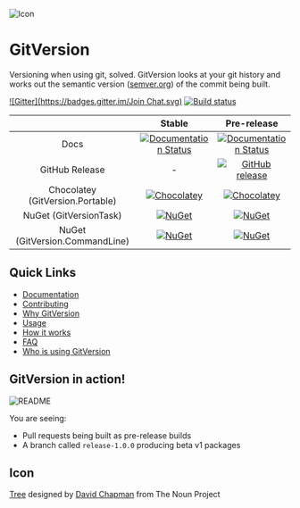 ![Icon](https://raw.github.com/GitTools/GitVersion/master/docs/img/package_icon.png)
# GitVersion
Versioning when using git, solved. GitVersion looks at your git history and works out the semantic version ([semver.org](http://semver.org)) of the commit being built.

[![Gitter](https://badges.gitter.im/Join Chat.svg)](https://gitter.im/GitTools/GitVersion?utm_source=badge&utm_medium=badge&utm_campaign=pr-badge&utm_content=badge)
[![Build status](https://ci.appveyor.com/api/projects/status/sxje0wht0cscmn7w/branch/master?svg=true)](https://ci.appveyor.com/project/GitTools/gitversion/branch/master)

||Stable|Pre-release|
|:--:|:--:|:--:|
|Docs|[![Documentation Status](https://readthedocs.org/projects/gitversion/badge/?version=stable)](http://gitversion.readthedocs.org/en/stable/)|[![Documentation Status](https://readthedocs.org/projects/gitversion/badge/?version=latest)](http://gitversion.readthedocs.org/en/latest/)|
|GitHub Release|-|[![GitHub release](https://img.shields.io/github/release/gittools/gitversion.svg)](https://github.com/GitTools/GitVersion/releases/latest)|
|Chocolatey (GitVersion.Portable)|[![Chocolatey](https://img.shields.io/chocolatey/v/gitversion.portable.svg)](https://chocolatey.org/packages/GitVersion.Portable)|[![Chocolatey](https://img.shields.io/chocolatey/vpre/gitversion.portable.svg)](https://chocolatey.org/packages/GitVersion.Portable)|
|NuGet (GitVersionTask)|[![NuGet](https://img.shields.io/nuget/v/GitVersionTask.svg)](https://www.nuget.org/packages/GitVersionTask)|[![NuGet](https://img.shields.io/nuget/vpre/GitVersionTask.svg)](https://www.nuget.org/packages/GitVersionTask)|
|NuGet (GitVersion.CommandLine)|[![NuGet](https://img.shields.io/nuget/v/GitVersion.CommandLine.svg)](https://www.nuget.org/packages/GitVersion.CommandLine)|[![NuGet](https://img.shields.io/nuget/vpre/GitVersion.CommandLine.svg)](https://www.nuget.org/packages/GitVersion.CommandLine)|

## Quick Links
 - [Documentation](http://gitversion.readthedocs.org/en/latest)
 - [Contributing](https://github.com/GitTools/GitVersion/blob/master/CONTRIBUTING.md)
 - [Why GitVersion](http://gitversion.readthedocs.org/en/latest/why)
 - [Usage](http://gitversion.readthedocs.org/en/latest/usage)
 - [How it works](http://gitversion.readthedocs.org/en/latest/more-info/how-it-works/)
 - [FAQ](http://gitversion.readthedocs.org/en/latest/faq/)
 - [Who is using GitVersion](http://gitversion.readthedocs.org/en/latest/who/)

## GitVersion in action!
![README](https://raw.github.com/GitTools/GitVersion/master/docs/img/README.png)

You are seeing:

 - Pull requests being built as pre-release builds
 - A branch called `release-1.0.0` producing beta v1 packages

## Icon
<a href="http://thenounproject.com/noun/tree/#icon-No13389" target="_blank">Tree</a> designed by <a href="http://thenounproject.com/david.chapman" target="_blank">David Chapman</a> from The Noun Project
